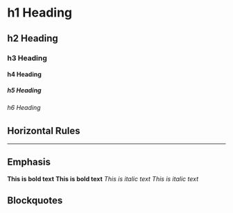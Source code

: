 # h1 Heading
## h2 Heading
### h3 Heading
#### h4 Heading
##### h5 Heading
###### h6 Heading

## Horizontal Rules

___

## Emphasis
**This is bold text**
__This is bold text__
*This is italic text*
_This is italic text_

## Blockquotes
